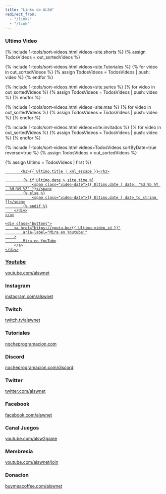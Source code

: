 ```yaml
---
title: "Links de ALSW"
redirect_from:
  - "/links"
  - "/link"
---
```


### Ultimo Video

{% include 1-tools/sort-videos.html videos=site.shorts %}
{% assign TodosVideos = out_sortedVideos %}

{% include 1-tools/sort-videos.html videos=site.Tutoriales %}
{% for video in out_sortedVideos %}
    {% assign TodosVideos = TodosVideos | push: video %}
{% endfor %}

{% include 1-tools/sort-videos.html videos=site.series %}
{% for video in out_sortedVideos %}
    {% assign TodosVideos = TodosVideos | push: video %}
{% endfor %}

{% include 1-tools/sort-videos.html videos=site.mas %}
{% for video in out_sortedVideos %}
    {% assign TodosVideos = TodosVideos | push: video %}
{% endfor %}

{% include 1-tools/sort-videos.html videos=site.invitados %}
{% for video in out_sortedVideos %}
    {% assign TodosVideos = TodosVideos | push: video %}
{% endfor %}

{% include 1-tools/sort-videos.html videos=TodosVideos sortByDate=true reverse=true %}
{% assign TodosVideos = out_sortedVideos %}

{% assign Ultimo = TodosVideos | first %}

<div class="video-card">
    <a href="https://youtu.be/{{ Ultimo.video_id }}">
        <div class="video-header">
            <div class="thumb-container">
                <div
                class="video-thumbnail"
                    {% if Ultimo.video_id %}
                    style="background-image: url(https://i.ytimg.com/vi/{{Ultimo.video_id}}/mqdefault.jpg)"
                    {% else %}
                    style="background-image: url({{ '/assets/images/streamcover.jpg' | relative_url }})"
                    {% endif %}
                >
                </div>
            </div>

           <h3>{{ Ultimo.title | xml_escape }}</h3>

            {% if Ultimo.date > site.time %}
                <span class="video-date">{{ Ultimo.date | date: '%d %b %Y - %H:%M %Z' }}</span>
            {% else %}
                <span class="video-date">{{ Ultimo.date | date_to_string }}</span>
            {% endif %}
        </div>
    </a>

    <div class="buttons">
        <a href="https://youtu.be/{{ Ultimo.video_id }}"
            aria-label="Mira en Youtube:"
        >
            Mira en YouTube
        </a>
    </div>
</div>

### Youtube

[youtube.com/alswnet](https://www.youtube.com/alswnet?sub_confirmation=1)

### Instagram

[instagram.com/alswnet](https://www.instagram.com/alswnet/)

### Twitch

[twitch.tv/alswnet](https://www.twitch.tv/alswnet)

### Tutoriales

[nocheprogramacion.com](https://nocheprogramacion.com/)

### Discord

[nocheprogramacion.com/discord](https://nocheprogramacion.com/discord)

### Twitter

[twitter.com/alswnet](https://twitter.com/alswnet)

### Facebook

[facebook.com/alswnet](https://www.facebook.com/alswnet)

### Canal Juegos

[youtube.com/alsw2game](https://www.youtube.com/channel/UC-QPTA-oIQf59SVA8ckpMXA?sub_confirmation=1)

### Membresia

[youtube.com/alswnet/join](https://www.youtube.com/alswnet/join)

### Donacion

[buymeacoffee.com/alswnet](https://nocheprogramacion.com/cafe)
